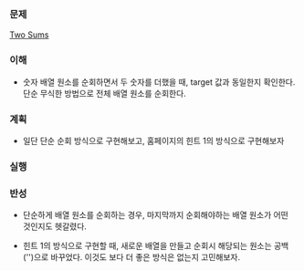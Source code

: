 ### 문제
[Two Sums](https://leetcode.com/problems/two-sum/)

### 이해
  - 숫자 배열 원소를 순회하면서 두 숫자를 더했을 때, target 값과 동일한지 확인한다.
    단순 무식한 방법으로 전체 배열 원소를 순회한다.

### 계획
  - 일단 단순 순회 방식으로 구현해보고, 홈페이지의 힌트 1의 방식으로 구현해보자

### 실행

### 반성
  - 단순하게 배열 원소를 순회하는 경우, 마지막까지 순회해야하는 배열 원소가 어떤 것인지도 헷갈렸다.

  - 힌트 1의 방식으로 구현할 때, 새로운 배열을 만들고 순회시 해당되는 원소는 공백('')으로 바꾸었다.
    이것도 보다 더 좋은 방식은 없는지 고민해보자.

